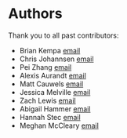 # Authors

Thank you to all past contributors:

- Brian Kempa [email](bckempa@iastate.edu)
- Chris Johannsen [email](cgjohann@iastate.edu)
- Pei Zhang [email](zpcore@gmail.com)
- Alexis Aurandt [email]()
- Matt Cauwels [email](mcauwels@iastate.edu)
- Jessica Melville [email](melvilj@iastate.edu)
- Zach Lewis [email](zlewis@iastate.edu)
- Abigail Hammer [email](arhammer@iastate.edu)
- Hannah Stec [email](hestec@iastate.edu)
- Meghan McCleary [email](mlmccle3@iastate.edu)